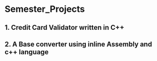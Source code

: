 # Semester_Projects

## 1. Credit Card Validator written in C++
## 2. A Base converter using inline Assembly and c++ language 
